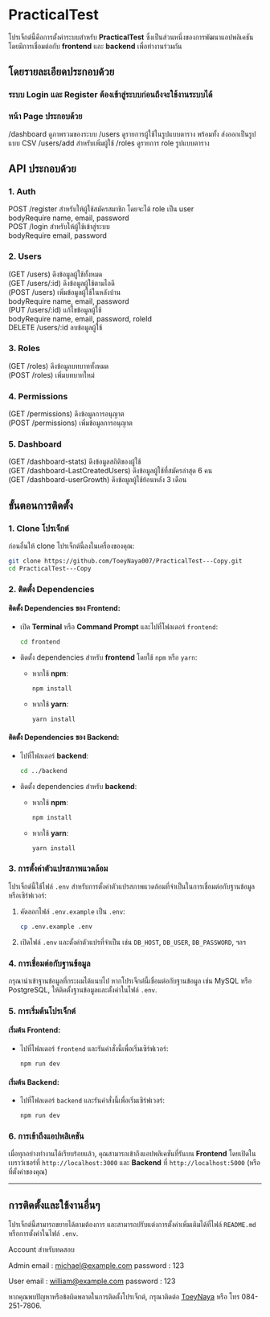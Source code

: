 
# PracticalTest

โปรเจ็กต์นี้คือการตั้งค่าระบบสำหรับ **PracticalTest** ซึ่งเป็นส่วนหนึ่งของการพัฒนาแอปพลิเคชัน โดยมีการเชื่อมต่อกับ **frontend** และ **backend** เพื่อทำงานร่วมกัน

## โดยรายละเอียดประกอบด้วย
### ระบบ Login และ Register ต้องเข้าสู่ระบบก่อนถึงจะใช้งานระบบได้
### หน้า Page ประกอบด้วย
/dashboard ดูภาพรวมของระบบ
/users ดูรายการผู้ใช้ในรูปแบบตาราง พร้อมทั้ง ส่งออกเป็นรูปแบบ CSV
/users/add สำหรับเพิ่มผู้ใช้ 
/roles ดูรายการ role รูปแบบตาราง

## API ประกอบด้วย
### 1. Auth
POST /register สำหรับให้ผู้ใช้สมัครสมาชิก โดยจะได้ role เป็น user<br>
bodyRequire name, email, password<br>
POST /login สำหรับให้ผู้ใช้เข้าสู่ระบบ<br>
bodyRequire email, password<br>
### 2. Users
(GET /users) ดึงข้อมูลผู้ใช้ทั้งหมด<br>
(GET /users/:id) ดึงข้อมูลผู้ใช้ตามไอดี<br>
(POST /users) เพิ่มข้อมูลผู้ใช้ในหลังบ้าน <br>
bodyRequire name, email, password<br>
(PUT /users/:id) แก้ไขข้อมูลผู้ใช้<br>
bodyRequire name, email, password, roleId<br>
DELETE /users/:id ลบข้อมูลผู้ใช้<br>
### 3. Roles
(GET /roles) ดึงข้อมูลบทบาททั้งหมด<br>
(POST /roles) เพิ่มบทบาทใหม่<br>
### 4. Permissions
(GET /permissions) ดึงข้อมูลการอนุญาต<br>
(POST /permissions) เพิ่มข้อมูลการอนุญาต<br>
### 5. Dashboard
(GET /dashboard-stats) ดึงข้อมูลสถิติของผู้ใช้<br>
(GET /dashboard-LastCreatedUsers) ดึงข้อมูลผู้ใช้ที่สมัครล่าสุด 6 คน<br>
(GET /dashboard-userGrowth) ดึงข้อมูลผู้ใช้ย้อนหลัง 3 เดือน<br>

## ขั้นตอนการติดตั้ง

### 1. Clone โปรเจ็กต์

ก่อนอื่นให้ clone โปรเจ็กต์นี้ลงในเครื่องของคุณ:

```bash
git clone https://github.com/ToeyNaya007/PracticalTest---Copy.git
cd PracticalTest---Copy
```

### 2. ติดตั้ง Dependencies

#### ติดตั้ง Dependencies ของ **Frontend**:

- เปิด **Terminal** หรือ **Command Prompt** และไปที่โฟลเดอร์ `frontend`:
  ```bash
  cd frontend
  ```

- ติดตั้ง dependencies สำหรับ **frontend** โดยใช้ `npm` หรือ `yarn`:
  - หากใช้ **npm**:
    ```bash
    npm install
    ```

  - หากใช้ **yarn**:
    ```bash
    yarn install
    ```

#### ติดตั้ง Dependencies ของ **Backend**:

- ไปที่โฟลเดอร์ **backend**:
  ```bash
  cd ../backend
  ```

- ติดตั้ง dependencies สำหรับ **backend**:
  - หากใช้ **npm**:
    ```bash
    npm install
    ```

  - หากใช้ **yarn**:
    ```bash
    yarn install
    ```

### 3. การตั้งค่าตัวแปรสภาพแวดล้อม

โปรเจ็กต์นี้ใช้ไฟล์ `.env` สำหรับการตั้งค่าตัวแปรสภาพแวดล้อมที่จำเป็นในการเชื่อมต่อกับฐานข้อมูลหรือเซิร์ฟเวอร์:

1. คัดลอกไฟล์ `.env.example` เป็น `.env`:
   ```bash
   cp .env.example .env
   ```

2. เปิดไฟล์ `.env` และตั้งค่าตัวแปรที่จำเป็น เช่น `DB_HOST`, `DB_USER`, `DB_PASSWORD`, ฯลฯ

### 4. การเชื่อมต่อกับฐานข้อมูล
กรุณานำเข้าฐานข้อมูลที่กระผมได้แนบไป
หากโปรเจ็กต์นี้เชื่อมต่อกับฐานข้อมูล เช่น MySQL หรือ PostgreSQL, ให้ติดตั้งฐานข้อมูลและตั้งค่าในไฟล์ `.env`.

### 5. การเริ่มต้นโปรเจ็กต์

#### เริ่มต้น **Frontend**:
- ไปที่โฟลเดอร์ `frontend` และรันคำสั่งนี้เพื่อเริ่มเซิร์ฟเวอร์:
  ```bash
  npm run dev
  ```

#### เริ่มต้น **Backend**:
- ไปที่โฟลเดอร์ `backend` และรันคำสั่งนี้เพื่อเริ่มเซิร์ฟเวอร์:
  ```bash
  npm run dev
  ```

### 6. การเข้าถึงแอปพลิเคชัน

เมื่อทุกอย่างทำงานได้เรียบร้อยแล้ว, คุณสามารถเข้าถึงแอปพลิเคชันที่รันบน **Frontend** โดยเปิดในเบราว์เซอร์ที่ `http://localhost:3000` และ **Backend** ที่ `http://localhost:5000` (หรือที่ตั้งค่าของคุณ)

---

## การติดตั้งและใช้งานอื่นๆ

โปรเจ็กต์นี้สามารถขยายได้ตามต้องการ และสามารถปรับแต่งการตั้งค่าเพิ่มเติมได้ที่ไฟล์ `README.md` หรือการตั้งค่าในไฟล์ `.env`.

Account สำหรับทดสอบ

Admin
email : michael@example.com
password : 123

User
email : william@example.com
password : 123

หากคุณพบปัญหาหรือข้อผิดพลาดในการติดตั้งโปรเจ็กต์, กรุณาติดต่อ [ToeyNaya](https://github.com/ToeyNaya007) หรือ โทร 084-251-7806.
